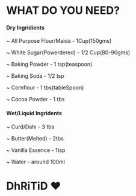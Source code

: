 # WHAT DO YOU NEED?

#### Dry Ingridients
~ All Purpose Flour/Maida   -   1Cup(150gms)

~ White Sugar(Powerdered)   -   1/2 Cup(80-90gms)

~ Baking Powder             -   1 tsp(teaspoon)

~ Baking Soda               -   1/2 tsp

~ Cornflour                 -   1 tbs(tableSpoon)

~ Cocoa Powder              -   1 tbs  

#### Wet/Liquid Ingridents
~ Curd/Dahi                 -   3 tbs

~ Butter(Melted)            -   2tbs

~ Vanilla Essence           -   1tsp

~ Water                     -   around 100ml
# DhRiTiD ♥
